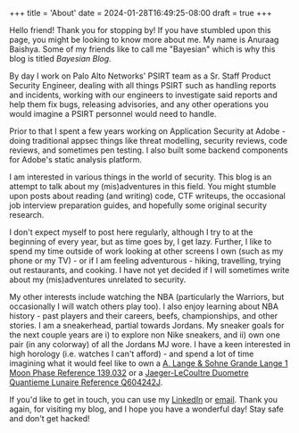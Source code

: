 +++
title = 'About'
date = 2024-01-28T16:49:25-08:00
draft = true
+++

Hello friend! Thank you for stopping by! If you have stumbled upon this page, you might be looking to know more about me. My name is Anuraag Baishya. Some of my friends like to call me "Bayesian" which is why this blog is titled *Bayesian Blog*. 

By day I work on Palo Alto Networks' PSIRT team as a Sr. Staff Product Security Engineer, dealing with all things PSIRT such as handling reports and incidents, working with our engineers to investigate said reports and help them fix bugs, releasing advisories, and any other operations you would imagine a PSIRT personnel would need to handle.

Prior to that I spent a few years working on Application Security at Adobe - doing traditional appsec things like threat modelling, security reviews, code reviews, and sometimes pen testing. I also built some backend components for Adobe's static analysis platform.

I am interested in various things in the world of security. This blog is an attempt to talk about my (mis)adventures in this field. You might stumble upon posts about reading (and writing) code, CTF writeups, the occasional job interview preparation guides, and hopefully some original security research.

I don't expect myself to post here regularly, although I try to at the beginning of every year, but as time goes by, I get lazy. Further, I like to spend my time outside of work looking at other screens I own (such as my phone or my TV) - or if I am feeling adventurous - hiking, travelling, trying out restaurants, and cooking. I have not yet decided if I will sometimes write about my (mis)adventures unrelated to security.

My other interests include watching the NBA (particularly the Warriors, but occasionally I will watch others play too). I also enjoy learning about NBA history - past players and their careers, beefs, championships, and other stories. I am a sneakerhead, partial towards Jordans. My sneaker goals for the next couple years are i) to explore non Nike sneakers, and ii) own one pair (in any colorway) of all the Jordans MJ wore. I have a keen interested in high horology (i.e. watches I can't afford) - and spend a lot of time imagining what it would feel like to own a [A. Lange & Sohne Grande Lange 1 Moon Phase Reference 139.032](https://www.alange-soehne.com/ww-en/timepieces/lange-1/grand-lange-1-moon-phase/grand-lange-1-moon-phase-in-18-carat-pink-gold-139-032) or a [Jaeger-LeCoultre Duometre Quantieme Lunaire Reference Q604242J](https://www.jaeger-lecoultre.com/us-en/watches/duometre/duometre-quantieme-lunaire-pink-gold-q604242j).

If you'd like to get in touch, you can use my [LinkedIn](https://www.linkedin.com/in/anuraag-baishya/) or [email](mailto:baishya@protonmail.com). Thank you again, for visiting my blog, and I hope you have a wonderful day! Stay safe and don't get hacked!